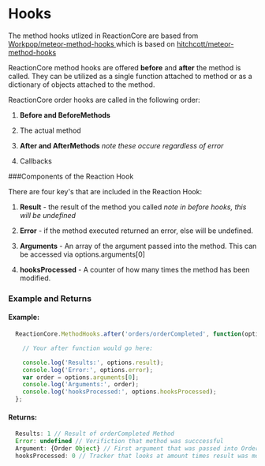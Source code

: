 # Hooks

The method hooks utlized in ReactionCore are based from [Workpop/meteor-method-hooks
](https://github.com/Workpop/meteor-method-hooks) which is based on [hitchcott/meteor-method-hooks](https://github.com/hitchcott/meteor-method-hooks)

ReactionCore method hooks are offered **before** and **after** the method is called. They can be utilized as a single function attached to method or as a dictionary of objects attached to the method.

ReactionCore order hooks are called in the following order:

1) **Before and BeforeMethods**

2) The actual method

3) **After and AfterMethods** *note these occure regardless of error*

4) Callbacks

###Components of the Reaction Hook

There are four key's that are included in the Reaction Hook:

1) **Result** - the result of the method you called *note in before hooks, this will be undefined*

2) **Error** - if the method executed returned an error, else will be undefined.

3) **Arguments** - An array of the argument passed into the method. This can be accessed via options.arguments[0]

4) **hooksProcessed** - A counter of how many times the method has been modified.

### Example and Returns

#### Example:
```javascript
  ReactionCore.MethodHooks.after('orders/orderCompleted', function(options){

    // Your after function would go here:

    console.log('Results:', options.result);
    console.log('Error:', options.error);
    var order = options.arguments[0];
    console.log('Arguments:', order);
    console.log('hooksProcessed:', options.hooksProcessed);
  };

```
#### Returns:
```javascript
  Results: 1 // Result of orderCompleted Method
  Error: undefined // Verifiction that method was succcessful
  Argument: {Order Object} // First argument that was passed into OrderCompleted
  hooksProcessed: 0 // Tracker that looks at amount times result was modified previously

```
